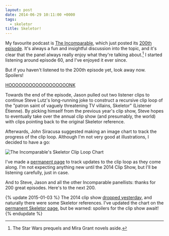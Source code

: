 ```yaml
---
layout: post
date: 2014-06-29 10:11:00 +0000
tags:
  - skeletor
title: Skeletor!
---
```


My favourite podcast is [The Incomparable][1], which just posted its [200th episode][200].
It's always a fun and insightful discussion into the topic, and it's clear that the panel always really enjoy what they're talking about.[^1]
I started listening around episode&nbsp;60, and I've enjoyed it ever since.

[^1]: The Star Wars prequels and Mira Grant novels aside.

But if you haven't listened to the 200th episode yet, look away now.
Spoilers!

[HOOOOOOOOOOOOOOOOOONK][spoiler]

Towards the end of the episode, Jason pulled out two listener clips to continue Steve Lutz's long-running joke to construct a recursive clip loop of the "patron saint of vaguely threatening TV villains, Skeletor" (Listener &Eacute;tienne).
By picking himself from the previous year's clip show, Steve hopes to eventually take over the annual clip show (and presumably, the world) with clips pointing back to the original Skeletor reference.

Afterwards, John Siracusa suggested making an image chart to track the progress of the clip loop.
Although I'm not very good at illustrations, I decided to have a go:

<img src="/images/2014/skeletor_jun2014.png" alt="The Incomparable's Skeletor Clip Loop Chart">

I've made a [permanent page](/skeletor/) to track updates to the clip loop as they come along.
I'm not expecting anything new until the 2014 Clip Show, but I'll be listening carefully, just in case.

And to Steve, Jason and all the other Incomparable panellists: thanks for 200 great episodes.
Here's to the next 200.

{% update 2015-01-03 %}
  The 2014 clip show [dropped yesterday](http://www.theincomparable.com/theincomparable/228/index.php), and naturally there were some Skeletor references. I've updated the chart on the [permanent Skeletor page](/skeletor/), but be warned: spoilers for the clip show await!
{% endupdate %}

[1]: http://www.theincomparable.com/
[200]: http://www.theincomparable.com/theincomparable/200/index.php
[spoiler]: https://twitter.com/SpoilerHorn
